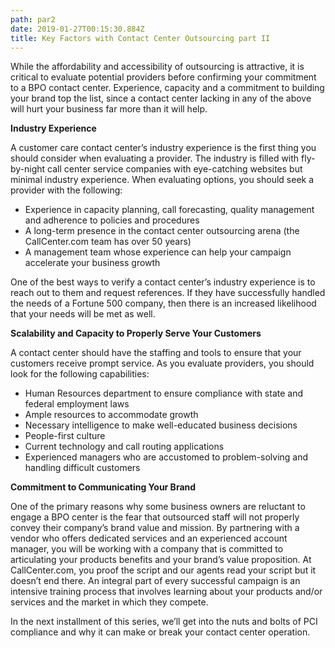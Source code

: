 ```yaml
---
path: par2
date: 2019-01-27T00:15:30.884Z
title: Key Factors with Contact Center Outsourcing part II
---
```

While the affordability and accessibility of outsourcing is attractive, it is critical to evaluate potential providers before confirming your commitment to a BPO contact center. Experience, capacity and a commitment to building your brand top the list, since a contact center lacking in any of the above will hurt your business far more than it will help.

**Industry Experience**

A customer care contact center’s industry experience is the first thing you should consider when evaluating a provider. The industry is filled with fly-by-night call center service companies with eye-catching websites but minimal industry experience. When evaluating options, you should seek a provider with the following:



* Experience in capacity planning, call forecasting, quality management and adherence to policies and procedures
* A long-term presence in the contact center outsourcing arena (the CallCenter.com team has over 50 years)
* A management team whose experience can help your campaign accelerate your business growth

One of the best ways to verify a contact center’s industry experience is to reach out to them and request references. If they have successfully handled the needs of a Fortune 500 company, then there is an increased likelihood that your needs will be met as well.

**Scalability and Capacity to Properly Serve Your Customers**

A contact center should have the staffing and tools to ensure that your customers receive prompt service. As you evaluate providers, you should look for the following capabilities:



* Human Resources department to ensure compliance with state and federal employment laws
* Ample resources to accommodate growth
* Necessary intelligence to make well-educated business decisions
* People-first culture
* Current technology and call routing applications
* Experienced managers who are accustomed to problem-solving and handling difficult customers

**Commitment to Communicating Your Brand**



One of the primary reasons why some business owners are reluctant to engage a BPO center is the fear that outsourced staff will not properly convey their company’s brand value and mission. By partnering with a vendor who offers dedicated services and an experienced account manager, you will be working with a company that is committed to articulating your products benefits and your brand’s value proposition. At CallCenter.com, you proof the script and our agents read your script but it doesn’t end there. An integral part of every successful campaign is an intensive training process that involves learning about your products and/or services and the market in which they compete.



In the next installment of this series, we’ll get into the nuts and bolts of PCI compliance and why it can make or break your contact center operation.
